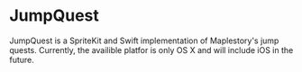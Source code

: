 # JumpQuest

JumpQuest is a SpriteKit and Swift implementation of Maplestory's jump quests.
Currently, the availible platfor is only OS X and will include iOS in the future.
